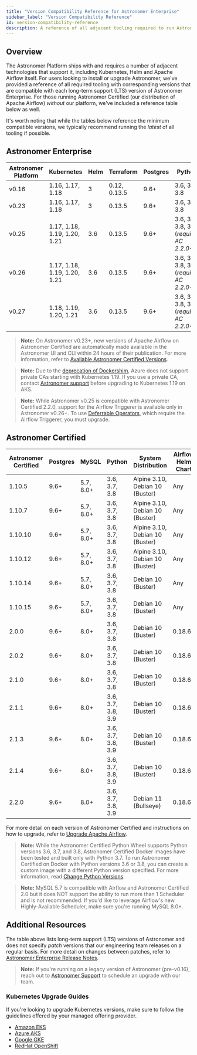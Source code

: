 ```yaml
---
title: "Version Compatibility Reference for Astronomer Enterprise"
sidebar_label: "Version Compatibility Reference"
id: version-compatibility-reference
description: A reference of all adjacent tooling required to run Astronomer Enterprise and corresponding version compatibility.
---
```


## Overview

The Astronomer Platform ships with and requires a number of adjacent technologies that support it, including Kubernetes, Helm and Apache Airflow itself. For users looking to install or upgrade Astronomer, we've provided a reference of all required tooling with corresponding versions that are compatible with each long-term support (LTS) version of Astronomer Enterprise. For those running Astronomer Certified (our distribution of Apache Airflow) _without_ our platform, we've included a reference table below as well.

It's worth noting that while the tables below reference the minimum compatible versions, we typically recommend running the _latest_ of all tooling if possible.

## Astronomer Enterprise

| Astronomer Platform | Kubernetes                   | Helm | Terraform    | Postgres | Python                                    | Astronomer CLI |
| ------------------- | ---------------------------- | ---- | ------------ | -------- | ----------------------------------------- | -------------- |
| v0.16               | 1.16, 1.17, 1.18             | 3    | 0.12, 0.13.5 | 9.6+     | 3.6, 3.7, 3.8                             | 0.16.x         |
| v0.23               | 1.16, 1.17, 1.18             | 3    | 0.13.5       | 9.6+     | 3.6, 3.7, 3.8                             | 0.23.x         |
| v0.25               | 1.17, 1.18, 1.19, 1.20, 1.21 | 3.6  | 0.13.5       | 9.6+     | 3.6, 3.7, 3.8, 3.9 (_requires AC 2.2.0+_) | 0.25.x         |
| v0.26               | 1.17, 1.18, 1.19, 1.20, 1.21 | 3.6  | 0.13.5       | 9.6+     | 3.6, 3.7, 3.8, 3.9 (_requires AC 2.2.0+_) | 0.26.x         |
| v0.27               | 1.18, 1.19, 1.20, 1.21       | 3.6  | 0.13.5       | 9.6+     | 3.6, 3.7, 3.8, 3.9 (_requires AC 2.2.0+_) | 0.26.x         |

> **Note:** On Astronomer v0.23+, new versions of Apache Airflow on Astronomer Certified are automatically made available in the Astronomer UI and CLI within 24 hours of their publication. For more information, refer to [Available Astronomer Certified Versions](manage-airflow-versions.md#available-astronomer-certified-versions).

> **Note:** Due to the [deprecation of Dockershim](https://kubernetes.io/blog/2020/12/02/dockershim-faq/), Azure does not support private CAs starting with Kubernetes 1.19. If you use a private CA, contact [Astronomer support](https://support.astronomer.io) before upgrading to Kubernetes 1.19 on AKS.

> **Note:** While Astronomer v0.25 is compatible with Astronomer Certified 2.2.0, support for the Airflow Triggerer is available only in Astronomer v0.26+. To use [Deferrable Operators](https://airflow.apache.org/docs/apache-airflow/stable/concepts/deferring.html), which require the Airflow Triggerer, you must upgrade.

## Astronomer Certified

| Astronomer Certified | Postgres | MySQL     | Python             | System Distribution             | Airflow Helm Chart | Redis | Celery |
| -------------------- | -------- | --------- | ------------------ | ------------------------------- | ------------------ | ----- | ------ |
| 1.10.5               | 9.6+     | 5.7, 8.0+ | 3.6, 3.7, 3.8      | Alpine 3.10, Debian 10 (Buster) | Any                | 6.2.1 | 4.4.7  |
| 1.10.7               | 9.6+     | 5.7, 8.0+ | 3.6, 3.7, 3.8      | Alpine 3.10, Debian 10 (Buster) | Any                | 6.2.1 | 4.4.7  |
| 1.10.10              | 9.6+     | 5.7, 8.0+ | 3.6, 3.7, 3.8      | Alpine 3.10, Debian 10 (Buster) | Any                | 6.2.1 | 4.4.7  |
| 1.10.12              | 9.6+     | 5.7, 8.0+ | 3.6, 3.7, 3.8      | Alpine 3.10, Debian 10 (Buster) | Any                | 6.2.1 | 4.4.7  |
| 1.10.14              | 9.6+     | 5.7, 8.0+ | 3.6, 3.7, 3.8      | Debian 10 (Buster)              | Any                | 6.2.1 | 4.4.7  |
| 1.10.15              | 9.6+     | 5.7, 8.0+ | 3.6, 3.7, 3.8      | Debian 10 (Buster)              | Any                | 6.2.1 | 4.4.7  |
| 2.0.0                | 9.6+     | 8.0+      | 3.6, 3.7, 3.8      | Debian 10 (Buster)              | 0.18.6+            | 6.2.1 | 4.4.7  |
| 2.0.2                | 9.6+     | 8.0+      | 3.6, 3.7, 3.8      | Debian 10 (Buster)              | 0.18.6+            | 6.2.1 | 4.4.7  |
| 2.1.0                | 9.6+     | 8.0+      | 3.6, 3.7, 3.8      | Debian 10 (Buster)              | 0.18.6+            | 6.2.1 | 4.4.7  |
| 2.1.1                | 9.6+     | 8.0+      | 3.6, 3.7, 3.8, 3.9 | Debian 10 (Buster)              | 0.18.6+            | 6.2.1 | 4.4.7  |
| 2.1.3                | 9.6+     | 8.0+      | 3.6, 3.7, 3.8, 3.9 | Debian 10 (Buster)              | 0.18.6+            | 6.2.1 | 4.4.7  |
| 2.1.4                | 9.6+     | 8.0+      | 3.6, 3.7, 3.8, 3.9 | Debian 10 (Buster)              | 0.18.6+            | 6.2.1 | 4.4.7  |
| 2.2.0                | 9.6+     | 8.0+      | 3.6, 3.7, 3.8, 3.9 | Debian 11 (Bullseye)            | 0.18.6+            | 6.2.1 | 4.4.7  |

For more detail on each version of Astronomer Certified and instructions on how to upgrade, refer to [Upgrade Apache Airflow](manage-airflow-versions.md/).

> **Note:** While the Astronomer Certified Python Wheel supports Python versions 3.6, 3.7, and 3.8, Astronomer Certified Docker images have been tested and built only with Python 3.7. To run Astronomer Certified on Docker with Python versions 3.6 or 3.8, you can create a custom image with a different Python version specified. For more information, read [Change Python Versions](customize-image.md#build-with-a-different-python-version).

> **Note:** MySQL 5.7 is compatible with Airflow and Astronomer Certified 2.0 but it does NOT support the ability to run more than 1 Scheduler and is not recommended. If you'd like to leverage Airflow's new Highly-Available Scheduler, make sure you're running MySQL 8.0+.

## Additional Resources

The table above lists long-term support (LTS) versions of Astronomer and does not specify _patch_ versions that our engineering team releases on a regular basis. For more detail on changes between patches, refer to [Astronomer Enterprise Release Notes](release-notes.md).

> **Note:** If you're running on a legacy version of Astronomer (pre-v0.16), reach out to [Astronomer Support](https://support.astronomer.io) to schedule an upgrade with our team.

### Kubernetes Upgrade Guides

If you're looking to upgrade Kubernetes versions, make sure to follow the guidelines offered by your managed offering provider.

- [Amazon EKS](https://docs.aws.amazon.com/eks/latest/userguide/update-cluster.html)
- [Azure AKS](https://docs.microsoft.com/en-us/azure/aks/upgrade-cluster)
- [Google GKE](https://cloud.google.com/kubernetes-engine/docs/concepts/cluster-upgrades)
- [RedHat OpenShift](https://docs.openshift.com/container-platform/4.6/updating/updating-cluster-between-minor.html)
